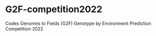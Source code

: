 # G2F-competition2022
Codes Genomes to Fields (G2F) Genotype by Environment Prediction Competition 2022
